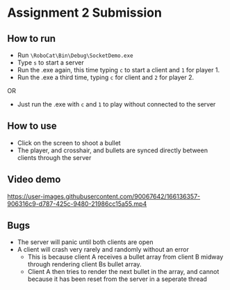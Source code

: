 # Assignment 2 Submission

## How to run

- Run ```\RoboCat\Bin\Debug\SocketDemo.exe```
- Type ```s``` to start a server
- Run the .exe again, this time typing ```c``` to start a client and ```1``` for player 1.
- Run the .exe a third time, typing ```c``` for client and ```2``` for player 2.

OR

- Just run the .exe with ```c``` and ```1``` to play without connected to the server

## How to use

- Click on the screen to shoot a bullet
- The player, and crosshair, and bullets are synced directly between clients through the server

## Video demo

https://user-images.githubusercontent.com/90067642/166136357-906316c9-d787-425c-9480-21986cc15a55.mp4

## Bugs

- The server will panic until both clients are open
- A client will crash very rarely and randomly without an error
  - This is because client A receives a bullet array from client B midway through rendering client Bs bullet array.
  - Client A then tries to render the next bullet in the array, and cannot because it has been reset from the server in a seperate thread
